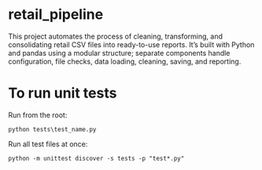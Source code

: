 # retail_pipeline
This project automates the process of cleaning, transforming, and consolidating retail CSV files into ready-to-use reports. It’s built with Python and pandas using a modular structure; separate components handle configuration, file checks, data loading, cleaning, saving, and reporting.


# To run unit tests
Run from the root:  

```python tests\test_name.py```  

Run all test files at once:  

```python -m unittest discover -s tests -p "test*.py"```  